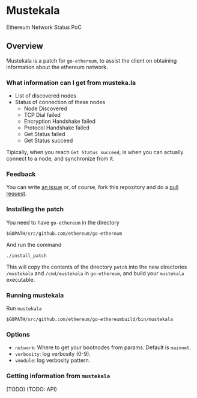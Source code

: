 # Mustekala

Ethereum Network Status PoC

## Overview

Mustekala is a patch for `go-ethereum`, to assist the client on obtaining
information about the ethereum network.

### What information can I get from musteka.la

* List of discovered nodes
* Status of connection of these nodes
  * Node Discovered
  * TCP Dial failed
  * Encryption Handshake failed
  * Protocol Handshake failed
  * Get Status failed
  * Get Status succeed

Tipically, when you reach `Get Status succeed`, is when you can actually
connect to a node, and synchronize from it.

### Feedback

You can write [an issue](https://github.com/ConsenSys/mustekala/issues) or,
of course, fork this repository and do a [pull request](https://github.com/ConsenSys/mustekala/pulls).

### Installing the patch

You need to have `go-ethereum` in the directory

```
$GOPATH/src/github.com/ethereum/go-ethereum
```

And run the command

```
./install_patch
```

This will copy the contents of the directory `patch` into the new directories `/mustekala`
and `/cmd/mustekala` in `go-ethereum`, and build your `mustekala` executable.

### Running mustekala

Run `mustekala`

```
$GOPATH/src/github.com/ethereum/go-ethereumbuild/bin/mustekala
```

### Options

* `network`: Where to get your bootnodes from params. Default is `mainnet`. 
* `verbosity`: log verbosity (0-9).
* `vmodule`: log verbosity pattern.

### Getting information from `mustekala`

(TODO)
(TODO: API)
